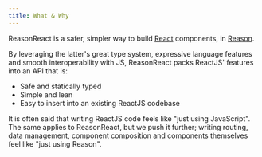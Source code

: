```yaml
---
title: What & Why
---
```


ReasonReact is a safer, simpler way to build [React](https://reactjs.org/) components, in [Reason](http://reasonml.github.io/).

By leveraging the latter's great type system, expressive language features and smooth interoperability with JS, ReasonReact packs ReactJS' features into an API that is:

- Safe and statically typed
- Simple and lean
- Easy to insert into an existing ReactJS codebase

It is often said that writing ReactJS code feels like "just using JavaScript". The same applies to ReasonReact, but we push it further; writing routing, data management, component composition and components themselves feel like "just using Reason".
